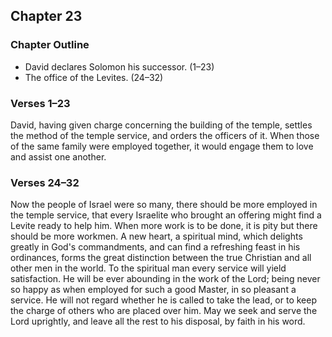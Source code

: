 ## Chapter 23

### Chapter Outline

- David declares Solomon his successor. (1–23)
- The office of the Levites. (24–32)

### Verses 1–23

David, having given charge concerning the building of the temple, settles the method of the temple service, and orders the officers of it. When those of the same family were employed together, it would engage them to love and assist one another.

### Verses 24–32

Now the people of Israel were so many, there should be more employed in the temple service, that every Israelite who brought an offering might find a Levite ready to help him. When more work is to be done, it is pity but there should be more workmen. A new heart, a spiritual mind, which delights greatly in God's commandments, and can find a refreshing feast in his ordinances, forms the great distinction between the true Christian and all other men in the world. To the spiritual man every service will yield satisfaction. He will be ever abounding in the work of the Lord; being never so happy as when employed for such a good Master, in so pleasant a service. He will not regard whether he is called to take the lead, or to keep the charge of others who are placed over him. May we seek and serve the Lord uprightly, and leave all the rest to his disposal, by faith in his word.

